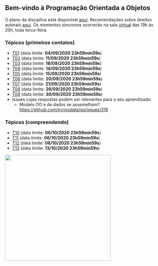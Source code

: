 ## Bem-vindo à Programação Orientada a Objetos

O plano da disciplina está disponível [aqui](./media/plano-poo.pdf). Recomendações sobre direitos autorais [aqui](./media/recomendacao-prograd.pdf). Os
momentos síncronos ocorrerão na sala [virtual](https://meet.google.com/lookup/awkznsp2o3) das 19h às 20h, toda terça-feira.

### Tópicos (primeiros contatos)

- [T01](topicos/01.md) (data limite: **04/09/2020 23h59min59s**)
- [T02](topicos/02.md) (data limite: **11/09/2020 23h59min59s**)
- [T03](topicos/03.md) (data limite: **18/09/2020 23h59min59s**)
- [T04](topicos/04.md) (data limite: **14/09/2020 23h59min59s**)
- [T05](topicos/05.md) (data limite: **15/09/2020 23h59min59s**)
- [T06](topicos/06.md) (data limite: **20/09/2020 23h59min59s**)
- [T07](topicos/07.md) (data limite: **21/09/2020 23h59min59s**)
- [T08](topicos/08.md) (data limite: **26/09/2020 23h59min59s**)
- [T09](topicos/09.md) (data limite: **30/09/2020 23h59min59s**)
- Issues cujas respostas podem ser relevantes para o seu aprendizado:
  - Modelo OO e de dados se assemelham? https://github.com/kyriosdata/oo/issues/318

### Tópicos (compreendendo)

- [T10](topicos/10.md) (data limite: **06/10/2020 23h59min59s**)
- [T11](topicos/11.md) (data limite: **06/10/2020 23h59min59s**)
- [T12](topicos/12.md) (data limite: **06/10/2020 23h59min59s**)
- [T13](topicos/13.md) (data limite: **13/10/2020 23h59min59s**)

<img src="https://github.com/kyriosdata/oo/raw/master/media/flyier-poo.png" width="350">

